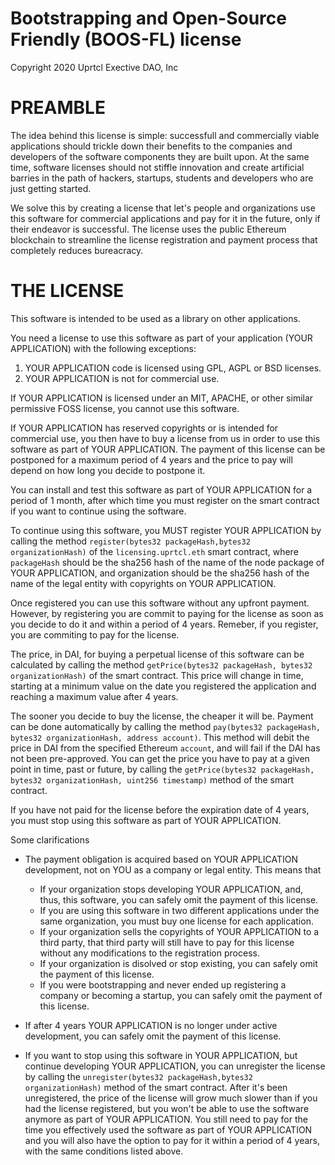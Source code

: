 # Bootstrapping and Open-Source Friendly (BOOS-FL) license
Copyright 2020 Uprtcl Exective DAO, Inc

# PREAMBLE

The idea behind this license is simple: successfull and commercially viable applications should trickle down their benefits to the companies and developers of the software components they are built upon. At the same time, software licenses should not stiffle innovation and create artificial barries in the path of hackers, startups, students and developers who are just getting started.

We solve this by creating a license that let's people and organizations use this software for commercial applications and pay for it in the future, only if their endeavor is successful. The license uses the public Ethereum blockchain to streamline the license registration and payment process that completely reduces bureacracy.

# THE LICENSE

This software is intended to be used as a library on other applications.

You need a license to use this software as part of your application (YOUR APPLICATION) with the following exceptions:

1. YOUR APPLICATION code is licensed using GPL, AGPL or BSD licenses.
2. YOUR APPLICATION is not for commercial use.

If YOUR APPLICATION is licensed under an MIT, APACHE, or other similar permissive FOSS license, you cannot use this software.

If YOUR APPLICATION has reserved copyrights or is intended for commercial use, you then have to buy a license from us in order to use this software as part of YOUR APPLICATION. The payment of this license can be postponed for a maximum period of 4 years and the price to pay will depend on how long you decide to postpone it.

You can install and test this software as part of YOUR APPLICATION for a period of 1 month, after which time you must register on the smart contract if you want to continue using the software.

To continue using this software, you MUST register YOUR APPLICATION by calling the method `register(bytes32 packageHash,bytes32 organizationHash)` of the `licensing.uprtcl.eth` smart contract, where `packageHash` should be the sha256 hash of the name of the node package of YOUR APPLICATION, and organization should be the sha256 hash of the name of the legal entity with copyrights on YOUR APPLICATION.

Once registered you can use this software without any upfront payment. However, by registering you are commit to paying for the license as soon as you decide to do it and within a period of 4 years. Remeber, if you register, you are commiting to pay for the license.

The price, in DAI, for buying a perpetual license of this software can be calculated by calling the method `getPrice(bytes32 packageHash, bytes32 organizationHash)` of the smart contract. This price will change in time, starting at a minimum value on the date you registered the application and reaching a maximum value after 4 years.

The sooner you decide to buy the license, the cheaper it will be. Payment can be done automatically by calling the method `pay(bytes32 packageHash, bytes32 organizationHash, address account)`. This method will debit the price in DAI from the specified Ethereum `account`, and will fail if the DAI has not been pre-approved. You can get the price you have to pay at a given point in time, past or future, by calling the `getPrice(bytes32 packageHash, bytes32 organizationHash, uint256 timestamp)` method of the smart contract.

If you have not paid for the license before the expiration date of 4 years, you must stop using this software as part of YOUR APPLICATION.

Some clarifications

- The payment obligation is acquired based on YOUR APPLICATION development, not on YOU as a company or legal entity. This means that

  - If your organization stops developing YOUR APPLICATION, and, thus, this software, you can safely omit the payment of this license.
  - If you are using this software in two different applications under the same organization, you must buy one license for each application.
  - If your organization sells the copyrights of YOUR APPLICATION to a third party, that third party will still have to pay for this license without any modifications to the registration process.
  - If your organization is disolved or stop existing, you can safely omit the payment of this license.
  - If you were bootstrapping and never ended up registering a company or becoming a startup, you can safely omit the payment of this license.

- If after 4 years YOUR APPLICATION is no longer under active development, you can safely omit the payment of this license.

- If you want to stop using this software in YOUR APPLICATION, but continue developing YOUR APPLICATION, you can unregister the license by calling the `unregister(bytes32 packageHash,bytes32 organizationHash)` method of the smart contract. After it's been unregistered, the price of the license will grow much slower than if you had the license registered, but you won't be able to use the software anymore as part of YOUR APPLICATION. You still need to pay for the time you effectively used the software as part of YOUR APPLICATION and you will also have the option to pay for it within a period of 4 years, with the same conditions listed above.

